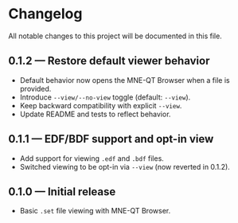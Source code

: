 # Changelog

All notable changes to this project will be documented in this file.

## 0.1.2 — Restore default viewer behavior
- Default behavior now opens the MNE-QT Browser when a file is provided.
- Introduce `--view/--no-view` toggle (default: `--view`).
- Keep backward compatibility with explicit `--view`.
- Update README and tests to reflect behavior.

## 0.1.1 — EDF/BDF support and opt-in view
- Add support for viewing `.edf` and `.bdf` files.
- Switched viewing to be opt-in via `--view` (now reverted in 0.1.2).

## 0.1.0 — Initial release
- Basic `.set` file viewing with MNE-QT Browser.
